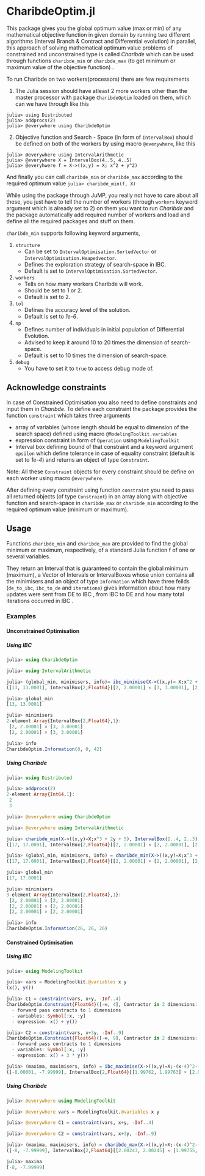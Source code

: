 # CharibdeOptim.jl

This package gives you the global optimum value (max or min) of any mathematical objective function in given domain by running two different algorithms (Interval Branch & Contract and Differential evolution) in parallel, this approach of solving mathematical optimum value problems of constrained and unconstrained type is called *Charibde* which can be used through functions `charibde_min` or `charibde_max` (to get minimum or maximum value of the objective function) .

To run Charibde on two workers(processors) there are few requirements

1. The Julia session should have atleast 2 more workers other than the master processor with package `CharibdeOptim` loaded on them, which can we have through like this
  ```
  julia> using Distributed
  julia> addprocs(2)
  julia> @everywhere using CharibdeOptim
  ```  
2. Objective function and Search - Space (in form of `IntervalBox`) should be defined on both of the workers by using macro `@everywhere`, like this
  ```
  julia> @everywhere using IntervalArithmetic
  julia> @everywhere X = IntervalBox(4..5, 4..5)
  julia> @everyhwere f = X->((x,y) = X; x^2 + y^2)
  ```
And finally you can call `charibde_min` or `charibde_max` according to the required optimum value
 `julia> charibde_min(f, X)`

While using the package through JuMP, you really not have to care about all these, you just have to tell the number of workers (through `workers` keyword argument which is already set to 2) on them you want to run *Charibde* and the package automatically add required number of workers and load and define all the required packages and stuff on them.  

`charibde_min` supports following keyword arguments,

1. `structure`
   - Can be set to `IntervalOptimisation.SortedVector` or `IntervalOptimisation.Heapedvector`.
   - Defines the exploration strategy of search-space in IBC.
   - Default is set to `IntervalOptimisation.SortedVector`.
2. `workers`
   - Tells on how many workers Charibde will work.
   - Should be set to 1 or 2.
   - Default is set to 2.
3. `tol`
   - Defines the accuracy level of the solution.
   - Default is set to *1e-6*.
4. `np`
   - Defines number of individuals in initial population of Differential Evolution.
   - Advised to keep it around 10 to 20 times the dimension of search-space.
   - Default is set to 10 times the dimension of search-space.
5. `debug`
   - You have to set it to `true` to access debug mode of.

## Acknowledge constraints

In case of Constrained Optimisation you also need to define constraints and input them in *Charibde*.
To define each constraint the package provides the function `constraint` which takes three arguments
  - array of variables (whose length should be equal to dimension of the search space) defined using macro `@ModelingToolkit.variables`
  - expression constraint in form of `Operation` using `ModelingToolkit`
  - Interval box defining bound of that constraint
  and a keyword argument `epsilon` which define tolerance in case of equality constraint (default is set to *1e-4*)
and returns an object of type `Constraint`.

Note: All these `Constraint` objects for every constraint should be define on each worker using macro `@everywhere`.

After defining every constraint using function `constraint` you need to pass all returned objects (of type `Constraint`) in an array along with objective function and search-space in `charibde_max` or `charibde_min` according to the required optimum value (minimum or maximum).


## Usage

Functions `charibde_min` and `charibde_max` are provided to find the global minimum or maximum, respectively, of a standard Julia function f of one or several variables.

They return an Interval that is guaranteed to contain the global minimum (maximum), a Vector of Intervals or IntervalBoxes whose union contains all the minimisers and an object of type `Information` which have three feilds (`de_to_ibc`, `ibc_to_de` and `iterations`) gives information about how many updates were sent from DE to IBC , from IBC to DE and how many total iterations occurred in IBC .

### Examples

#### Unconstrained Optimisation

##### Using IBC

```julia
julia> using CharibdeOptim

julia> using IntervalArithmetic

julia> (global_min, minimisers, info)= ibc_minimise(X->((x,y)= X;x^2 + y^2), IntervalBox(2..3, 3..4))
([13, 13.0001], IntervalBox{2,Float64}[[2, 2.00001] × [3, 3.00001], [2, 2.00001] × [3, 3.00001]], CharibdeOptim.Information(0, 0, 42))

julia> global_min
[13, 13.0001]

julia> minimisers
2-element Array{IntervalBox{2,Float64},1}:
 [2, 2.00001] × [3, 3.00001]
 [2, 2.00001] × [3, 3.00001]

julia> info
CharibdeOptim.Information(0, 0, 42)
```
##### Using Charibde

```julia
julia> using Distributed

julia> addprocs(2)
2-element Array{Int64,1}:
 2
 3

julia> @everywhere using CharibdeOptim

julia> @everywhere using IntervalArithmetic

julia> charibde_min(X->((x,y)=X;x^3 + 2y + 5), IntervalBox(2..4, 2..3))
([17, 17.0001], IntervalBox{2,Float64}[[2, 2.00001] × [2, 2.00001], [2, 2.00001] × [2, 2.00001]], CharibdeOptim.Information(23, 22, 23))

julia> (global_min, minimisers, info) = charibde_min(X->((x,y)=X;x^3 + 2y + 5), IntervalBox(2..4, 2..3))
([17, 17.0001], IntervalBox{2,Float64}[[2, 2.00001] × [2, 2.00001], [2, 2.00001] × [2, 2.00001], [2, 2.00001] × [2, 2.00001]], CharibdeOptim.Information(26, 26, 26))

julia> global_min
[17, 17.0001]

julia> minimisers
3-element Array{IntervalBox{2,Float64},1}:
 [2, 2.00001] × [2, 2.00001]
 [2, 2.00001] × [2, 2.00001]
 [2, 2.00001] × [2, 2.00001]

julia> info
CharibdeOptim.Information(26, 26, 26)
```

#### Constrained Optimisation

##### Using IBC

```julia
julia> using ModelingToolkit

julia> vars = ModelingToolkit.@variables x y
(x(), y())

julia> C1 = constraint(vars, x+y, -Inf..4)
CharibdeOptim.Constraint{Float64}([-∞, 4], Contractor in 2 dimensions:
  - forward pass contracts to 1 dimensions
  - variables: Symbol[:x, :y]
  - expression: x() + y())

julia> C2 = constraint(vars, x+3y, -Inf..9)
CharibdeOptim.Constraint{Float64}([-∞, 9], Contractor in 2 dimensions:
  - forward pass contracts to 1 dimensions
  - variables: Symbol[:x, :y]
  - expression: x() + 3 * y())

julia> (maxima, maximisers, info) = ibc_maximise(X->((x,y)=X;-(x-4)^2-(y-4)^2), IntervalBox(-4..4, -4..4),[C1, C2])
([-8.00001, -7.99999], IntervalBox{2,Float64}[[1.99762, 1.99763] × [2.00237, 2.00238], [1.99768, 1.99769] × [2.00231, 2.00232], [2.00227, 2.00228] × [1.99772, 1.99773], [2.00221, 2.00222] × [1.99778, 1.99779], [1.99791, 1.99792] × [2.00208, 2.00209], [1.99797, 1.99798] × [2.00202, 2.00203], [1.9972, 1.99721] × [2.00279, 2.0028], [1.99739, 1.9974] × [2.0026, 2.00261], [1.99727, 1.99728] × [2.00272, 2.00273], [2.00212, 2.00213] × [1.99787, 1.99788]  …  [1.9993, 1.99931] × [2.00069, 2.0007], [1.99931, 1.99932] × [2.00068, 2.00069], [2.00068, 2.00069] × [1.99931, 1.99932], [2.00069, 2.00071] × [1.99929, 1.99931], [1.99928, 1.99929] × [2.00071, 2.00072], [2.00071, 2.00072] × [1.99928, 1.99929], [2.00075, 2.00076] × [1.99924, 1.99925], [2.00072, 2.00073] × [1.99927, 1.99928], [1.99932, 1.99933] × [2.00067, 2.00068], [2.0007, 2.00071] × [1.99929, 1.9993]], CharibdeOptim.Information(0, 0, 5827))
```

##### Using Charibde

```julia
julia> @everywhere using ModelingToolkit

julia> @everywhere vars = ModelingToolkit.@variables x y

julia> @everywhere C1 = constraint(vars, x+y, -Inf..4)

julia> @everywhere C2 = constraint(vars, x+3y, -Inf..9)

julia> (maxima, maximisers, info) = charibde_max(X->((x,y)=X;-(x-4)^2-(y-4)^2), IntervalBox(-4..4, -4..4), [C1, C2])
([-8, -7.99999], IntervalBox{2,Float64}[[2.00243, 2.00245] × [1.99755, 1.99757], [2.00237, 2.00238] × [1.99762, 1.99763], [1.99692, 1.99693] × [2.00307, 2.00308], [1.99699, 1.997] × [2.003, 2.00301], [2.00231, 2.00232] × [1.99768, 1.99769], [2.00224, 2.00225] × [1.99775, 1.99776], [1.99706, 1.99707] × [2.00293, 2.00294], [2.00291, 2.00292] × [1.99708, 1.99709], [2.00209, 2.0021] × [1.9979, 1.99791], [2.00216, 2.00217] × [1.99783, 1.99784]  …  [2.0008, 2.00081] × [1.99919, 1.9992], [1.9992, 1.99921] × [2.00079, 2.0008], [2.00077, 2.00078] × [1.99922, 1.99923], [1.99923, 1.99924] × [2.00076, 2.00077], [1.99922, 1.99923] × [2.00077, 2.00078], [2.00071, 2.00072] × [1.99928, 1.99929], [2.00073, 2.00074] × [1.99926, 1.99927], [1.99924, 1.99925] × [2.00075, 2.00076], [1.99925, 1.99926] × [2.00074, 2.00075], [2.00076, 2.00077] × [1.99923, 1.99924]], CharibdeOptim.Information(50, 3, 5777))

julia> maxima
[-8, -7.99999]
```
